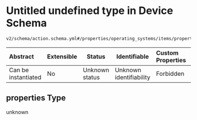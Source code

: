 # Untitled undefined type in Device Schema

```txt
v2/schema/action.schema.yml#/properties/operating_systems/items/properties/steps/items/properties/actions/items/oneOf/25/properties/core:unpack/properties
```




| Abstract            | Extensible | Status         | Identifiable            | Custom Properties | Additional Properties | Access Restrictions | Defined In                                                           |
| :------------------ | ---------- | -------------- | ----------------------- | :---------------- | --------------------- | ------------------- | -------------------------------------------------------------------- |
| Can be instantiated | No         | Unknown status | Unknown identifiability | Forbidden         | Allowed               | none                | [device.schema.json\*](../device.schema.json "open original schema") |

## properties Type

unknown

